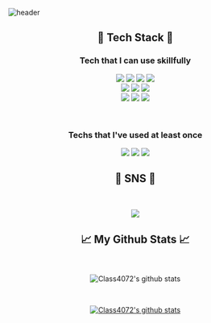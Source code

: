<!--
**Class4072/Class4072** is a ✨ _special_ ✨ repository because its `README.md` (this file) appears on your GitHub profile.

Here are some ideas to get you started:

- 🔭 I’m currently working on ...
- 🌱 I’m currently learning ...
- 👯 I’m looking to collaborate on ...
- 🤔 I’m looking for help with ...
- 💬 Ask me about ...
- 📫 How to reach me: ...
- 😄 Pronouns: ...
- ⚡ Fun fact: ...
-->
![header](https://capsule-render.vercel.app/api?type=transparent&color=auto&height=300&section=header&text=Welcome%20&fontSize=90&desc=I'm%20InChan&descSize=30&descAlign=75&descAlignY=65)

<h2 align="center">👀 Tech Stack 👀</h2>
<h3 align="center">Tech that I can use skillfully</h3>
<p align="center">
<img src="https://img.shields.io/badge/Java-007396?style=for-the-badge&logo=Java&logoColor=white">
<img src="https://img.shields.io/badge/JavaScript-F7DF1E?style=for-the-badge&logo=JavaScript&logoColor=white">
<img src="https://img.shields.io/badge/CSS3-1572B6?style=for-the-badge&logo=CSS3&logoColor=white">
<img src="https://img.shields.io/badge/html5-E34F26?style=for-the-badge&logo=html5&logoColor=white">
<br>
<img src="https://img.shields.io/badge/Spring-6DB33F?style=for-the-badge&logo=Spring&logoColor=white">
<img src="https://img.shields.io/badge/Oracle-F80000?style=for-the-badge&logo=Oracle&logoColor=white">
<img src="https://img.shields.io/badge/Apache Tomcat-F8DC75?style=for-the-badge&logo=Apache Tomcat&logoColor=white">
<br>
<img src="https://img.shields.io/badge/JSON-0769AD?style=for-the-badge&logo=JSON&logoColor=white">
<img src="https://img.shields.io/badge/jQuery-000000?style=for-the-badge&logo=jQuery&logoColor=white">
<img src="https://img.shields.io/badge/Bootstrap-7952B3?style=for-the-badge&logo=Bootstrap&logoColor=white">
<br>
</p>
<br>
<h3 align="center">Techs that I've used at least once</h3>
<p align="center">
<img src="https://img.shields.io/badge/React-61DAFB?style=for-the-badge&logo=React&logoColor=white">
<img src="https://img.shields.io/badge/Node.js-339933?style=for-the-badge&logo=Node.js&logoColor=white">
<img src="https://img.shields.io/badge/Python-3776AB?style=for-the-badge&logo=Python&logoColor=white">
<br>
</p>

<h2 align="center">📘 SNS 📘</h2>
<br>
<p align="center">
<img src="https://img.shields.io/badge/room4072@gmail.com-EA4335?style=for-the-badge&logo=Gmail&logoColor=white">
<br>
</p>

<h2 align="center">📈 My Github Stats 📈</h2>
<br>
<div align="center">

![Class4072's github stats](https://github-readme-stats.vercel.app/api?username=Class4072&show_icons=true)

<br>

[![Class4072's github stats](https://github-readme-stats.vercel.app/api/top-langs/?username=Class4072&show_icons=true&hide_border=true&title_color=004386&icon_color=004386&layout=compact)](https://github.com/Class4072)
</div>
